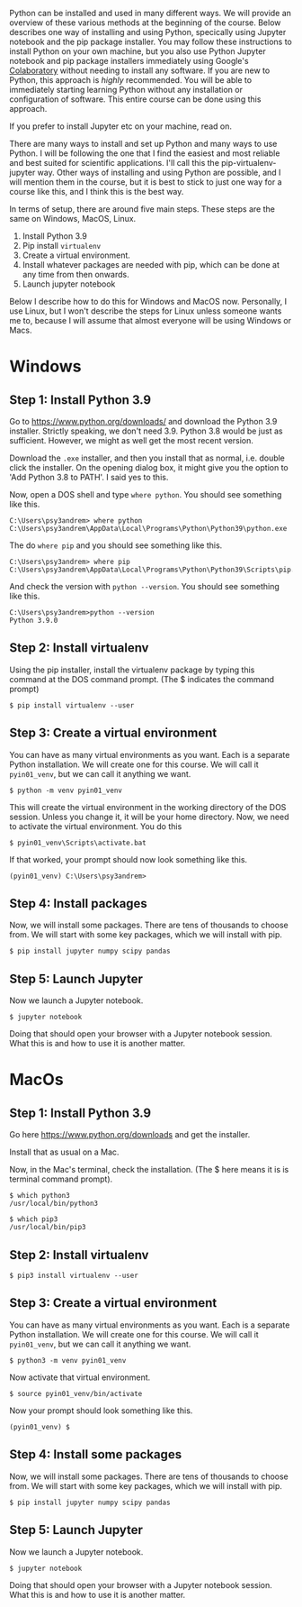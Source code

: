 Python can be installed and used in many different ways.
We will provide an overview of these various methods at the beginning of the course.
Below describes one way of installing and using Python, specically using Jupyter notebook and the pip package installer.
You may follow these instructions to install Python on your own machine, but you also use Python Jupyter notebook and pip package installers immediately using Google's [Colaboratory](https://colab.research.google.com/) without needing to install any software.
If you are new to Python, this approach is *highly* recommended. You will be able to immediately starting learning Python without any installation or configuration of software.
This entire course can be done using this approach.

If you prefer to install Jupyter etc on your machine, read on.

There are many ways to install and set up Python and many ways to use Python. 
I will be following the one that I find the easiest and most reliable and best suited for scientific applications. 
I'll call this the pip-virtualenv-jupyter way.
Other ways of installing and using Python are possible, and I will mention them in the course, but it is best to stick to just one way for a course like this, and I think this is the best way.

In terms of setup, there are around five main steps. These steps are the same on Windows, MacOS, Linux.

1. Install Python 3.9
2. Pip install `virtualenv`
3. Create a virtual environment.
4. Install whatever packages are needed with pip, which can be done at any time from then onwards.
5. Launch jupyter notebook

Below I describe how to do this for Windows and MacOS now. 
Personally, I use Linux, but I won't describe the steps for Linux unless someone wants me to, because I will assume that almost everyone will be using Windows or Macs.


# Windows

## Step 1: Install Python 3.9

Go to https://www.python.org/downloads/ and download the Python 3.9 installer.
Strictly speaking, we don't need 3.9.
Python 3.8 would be just as sufficient. 
However, we might as well get the most recent version.

Download the `.exe` installer, and then you install that as normal, i.e. double click the installer.
On the opening dialog box, it might give you the option to 'Add Python 3.8 to PATH'. I said yes to this.

Now, open a DOS shell and type `where python`. You should see something like this.

```
C:\Users\psy3andrem> where python
C:\Users\psy3andrem\AppData\Local\Programs\Python\Python39\python.exe
```

The do `where pip` and you should see something like this.

```
C:\Users\psy3andrem> where pip
C:\Users\psy3andrem\AppData\Local\Programs\Python\Python39\Scripts\pip.exe
```

And check the version with `python --version`. You should see something like this.

```
C:\Users\psy3andrem>python --version
Python 3.9.0
```

## Step 2: Install virtualenv

Using the pip installer, install the virtualenv package by typing this command at the DOS command prompt. (The $ indicates the command prompt)

```
$ pip install virtualenv --user
```

## Step 3: Create a virtual environment

You can have as many virtual environments as you want. Each is a separate Python installation. We will create one for this course. We will call it `pyin01_venv`, but we can call it anything we want.

```
$ python -m venv pyin01_venv
```

This will create the virtual environment in the working directory of the DOS session. Unless you change it, it will be your home directory.
Now, we need to activate the virtual environment. You do this

```
$ pyin01_venv\Scripts\activate.bat
```

If that worked, your prompt should now look something like this.

```
(pyin01_venv) C:\Users\psy3andrem>
```

## Step 4: Install packages

Now, we will install some packages. There are tens of thousands to choose from. We will start with some key packages, which we will install with pip.

```
$ pip install jupyter numpy scipy pandas
```

## Step 5: Launch Jupyter

Now we launch a Jupyter notebook.

```
$ jupyter notebook
```

Doing that should open your browser with a Jupyter notebook session. What this is and how to use it is another matter.


# MacOs

## Step 1: Install Python 3.9

Go here https://www.python.org/downloads and get the installer.

Install that as usual on a Mac.

Now, in the Mac's terminal, check the installation. (The $ here means it is is terminal command prompt).

```
$ which python3
/usr/local/bin/python3
```

```
$ which pip3
/usr/local/bin/pip3
```

## Step 2: Install virtualenv

```
$ pip3 install virtualenv --user
```

## Step 3: Create a virtual environment

You can have as many virtual environments as you want. 
Each is a separate Python installation. We will create one for this course. 
We will call it `pyin01_venv`, but we can call it anything we want.

```
$ python3 -m venv pyin01_venv
```

Now activate that virtual environment.

```
$ source pyin01_venv/bin/activate
```

Now your prompt should look something like this.

```
(pyin01_venv) $
```

## Step 4: Install some packages

Now, we will install some packages. There are tens of thousands to choose from. We will start with some key packages, which we will install with pip.

```
$ pip install jupyter numpy scipy pandas
```

## Step 5: Launch Jupyter

Now we launch a Jupyter notebook.

```
$ jupyter notebook
```

Doing that should open your browser with a Jupyter notebook session. What this is and how to use it is another matter.

